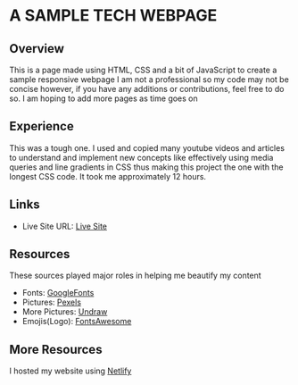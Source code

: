 # A SAMPLE TECH WEBPAGE

## Overview
This is a page made using HTML, CSS and a bit of JavaScript to create a sample responsive webpage
I am not a professional so my code may not be concise however, if you have any additions or contributions, feel free to do so. I am hoping to add more pages as time goes on

## Experience
This was a tough one. I used and copied many youtube videos and articles to understand and implement new concepts like effectively using media queries and line gradients in CSS thus making this project the one with the longest CSS code. It took me approximately 12 hours.

## Links
- Live Site URL: [Live Site](https://competent-euler-be0262.netlify.app/)

## Resources
These sources played major roles in helping me beautify my content
- Fonts: [GoogleFonts](https://fonts.google.com/?query=kumbh+sans)
- Pictures: [Pexels](https://www.pexels.com/search/vr/)
- More Pictures: [Undraw](https://undraw.co/search)
- Emojis(Logo): [FontsAwesome](https://fontawesome.com/)

## More Resources 
I hosted my website using [Netlify](https://www.netlify.com/)
